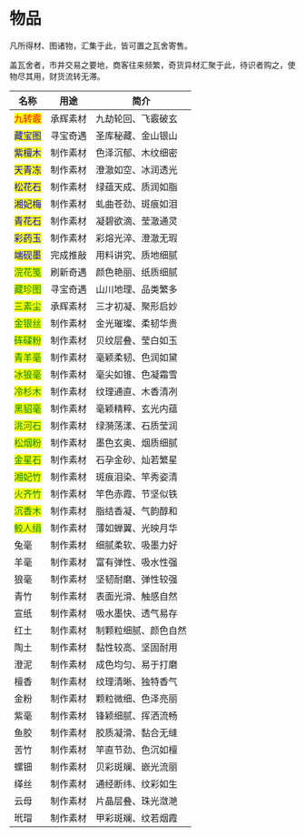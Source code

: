 # 物品

凡所得材、图诸物，汇集于此，皆可置之瓦舍寄售。

盖瓦舍者，市井交易之要地，商客往来频繁，奇货异材汇聚于此，待识者购之，使物尽其用，财货流转无滞。



| 名称                                    | 用途   | 简介         |
| ------------------------------------- | ---- | ---------- |
| <mark style="color:red;">九转霰</mark>   | 承辉素材 | 九劫轮回、飞霰破玄  |
| <mark style="color:blue;">藏宝图</mark>  | 寻宝奇遇 | 圣库秘藏、金山银山  |
| <mark style="color:blue;">紫檀木</mark>  | 制作素材 | 色泽沉郁、木纹细密  |
| <mark style="color:blue;">天青冻</mark>  | 制作素材 | 澄澈如空、冰润透光  |
| <mark style="color:blue;">松花石</mark>  | 制作素材 | 绿蕴天成、质润如脂  |
| <mark style="color:blue;">湘妃梅</mark>  | 制作素材 | 虬曲苍劲、斑痕如泪  |
| <mark style="color:blue;">青花石</mark>  | 制作素材 | 凝碧欲滴、莹澈通灵  |
| <mark style="color:blue;">彩药玉</mark>  | 制作素材 | 彩熔光淬、澄澈无瑕  |
| <mark style="color:blue;">端砚墨</mark>  | 完成推敲 | 用料讲究、质地细腻  |
| <mark style="color:green;">浣花笺</mark> | 刷新奇遇 | 颜色艳丽、纸质细腻  |
| <mark style="color:green;">藏珍图</mark> | 寻宝奇遇 | 山川地理、品类繁多  |
| <mark style="color:green;">三素尘</mark> | 承辉素材 | 三才初凝、聚形启妙  |
| <mark style="color:green;">金银丝</mark> | 制作素材 | 金光璀璨、柔韧华贵  |
| <mark style="color:green;">砗磲粉</mark> | 制作素材 | 贝纹层叠、莹白如玉  |
| <mark style="color:green;">青羊毫</mark> | 制作素材 | 毫颖柔韧、色润如黛  |
| <mark style="color:green;">冰狼毫</mark> | 制作素材 | 毫尖如锥、色凝霜雪  |
| <mark style="color:green;">冷杉木</mark> | 制作素材 | 纹理通直、木香清冽  |
| <mark style="color:green;">黑貂毫</mark> | 制作素材 | 毫颖精粹、玄光内蕴  |
| <mark style="color:green;">洮河石</mark> | 制作素材 | 绿漪荡漾、石质莹润  |
| <mark style="color:green;">松烟粉</mark> | 制作素材 | 墨色玄奥、烟质细腻  |
| <mark style="color:green;">金星石</mark> | 制作素材 | 石孕金砂、灿若繁星  |
| <mark style="color:green;">湘妃竹</mark> | 制作素材 | 斑痕泪染、竿秀姿清  |
| <mark style="color:green;">火齐竹</mark> | 制作素材 | 竿色赤霞、节坚似铁  |
| <mark style="color:green;">沉香木</mark> | 制作素材 | 脂结香凝、气韵醇和  |
| <mark style="color:green;">鲛人绢</mark> | 制作素材 | 薄如蝉翼、光映月华  |
| 兔毫                                    | 制作素材 | 细腻柔软、吸墨力好  |
| 羊毫                                    | 制作素材 | 富有弹性、吸水性强  |
| 狼毫                                    | 制作素材 | 坚韧耐磨、弹性较强  |
| 青竹                                    | 制作素材 | 表面光滑、触感自然  |
| 宣纸                                    | 制作素材 | 吸水墨快、透气易存  |
| 红土                                    | 制作素材 | 制颗粒细腻、颜色自然 |
| 陶土                                    | 制作素材 | 黏性较高、坚固耐用  |
| 澄泥                                    | 制作素材 | 成色均匀、易于打磨  |
| 檀香                                    | 制作素材 | 纹理清晰、独特香气  |
| 金粉                                    | 制作素材 | 颗粒微细、色泽亮丽  |
| 紫毫                                    | 制作素材 | 锋颖细腻、挥洒流畅  |
| 鱼胶                                    | 制作素材 | 胶质凝滑、黏合无缝  |
| 苦竹                                    | 制作素材 | 竿直节劲、色沉如檀  |
| 螺钿                                    | 制作素材 | 贝彩斑斓、嵌光流丽  |
| 缂丝                                    | 制作素材 | 通经断纬、纹彩如生  |
| 云母                                    | 制作素材 | 片晶层叠、珠光潋滟  |
| 玳瑁                                    | 制作素材 | 甲彩斑斓、纹若烟霞  |
